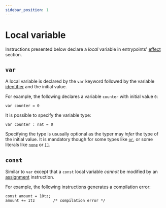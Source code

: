 ```yaml
---
sidebar_position: 1
---
```


# Local variable

Instructions presented below declare a *local* variable in entrypoints' [effect](/docs/reference/declarations#effect) section.
## `var`

A local variable is declared by the `var` keyword followed by the variable [identifier](docs/reference/declarations#identifier) and the initial value.

For example, the following declares a variable `counter` with initial value `0`:
```archetype
var counter = 0
```

It is possible to specify the variable type:
```archetype
var counter : nat = 0
```

Specifying the type is ususally optional as the typer may *infer* the type of the initial value. It is mandatory though for some types like [`or`](/docs/reference/types#or<T1,%20T2>), or some literals like [`none`](/docs/reference/types#option<T>) or [`[]`](/docs/reference/types#list<T>).

## `const`

Similar to `var` except that a `const` local variable *cannot* be modified by an [assignment](/docs/reference/instructions#assignment) instruction.

For example, the following instructions generates a compilation error:
```archetype
const amount = 10tz;
amount += 1tz        /* compilation error */
```